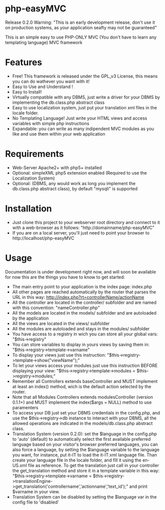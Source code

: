 php-easyMVC
==============

Release 0.2.0
Warning: "This is an early development release, don't use it on production systems, as your application seafty may
not be guaranteed" 

This is an simple easy to use PHP-ONLY MVC (You don't have to learn any templating language) MVC framework

Features
==============

- Free! This framework is released under the GPL_v3 License, this means you can do wathever you want with it!
- Easy to Use and Understand !
- Easy to Install!
- Virtually compatible with any DBMS, just write a driver for your DBMS by implementing the db.class.php abstract class
- Easy to use localization system, just put your translation xml files in the locale folder.
- No Templating Language! Just write your HTML views and access variables with simple php instructions
- Expandable: you can write as many indipendent MVC modules as you like and use them within your web application

Requirements
==============

- Web-Server Apache2+ with php5+ installed
- Optional: simpleXML php5 extension enabled (Required to use the Localization System)
- Optional: (DBMS, any would work as long you implement the db.class.php abstract class), by default "mysqli" is supported

Installation
==============

- Just clone this project to your webserver root directory and connect to it with a web-browser as it follows:
  "http://domainname/php-easyMVC"
- If you are on a local server, you'll just need to point your browser to http://localhost/php-easyMVC

Usage
==============

Documentation is under development right now, and will soon be available for now this are the things you have to know to get started:

- The main entry point to your application is the index page: index.php
- All other pages are reached automatically by the router that parses the URL in this way:
  http://index.php?rt=controllerName/actionName
- All the controller are located in the controller/ subfolder and are named with this convention: "nameController.php"
- All the models are located in the models/ subfolder and are autoloaded by the application
- All the views are located in the views/ subfolder
- All the modules are autoloaded and stays in the modules/ subfolder
- You have access to a registry in wich you can store all your global vars: "$this->registry"
- You can store variables to display in yours views by saving them in: "$this->registry->template->varname"
- To display your views just use this instruction: "$this->registry->template->show("viewName");"
- To let your views access your modules just use this instruction BEFORE displaying your view: 
  "$this->registry->template->modules = $this->registry->modules;"
- Remember all Controllers extends baseController and MUST implement at least an index() method, wich is the default action selected by the router.
- Note that all Modules Controllers extends modulesController (version 0.1.1+) and MUST implement the index($args = NULL) method to use paramenters
- To access your DB just set your DBMS credentials in the config.php, and use the $this->registry->db instance to interact with your DBMS, all the allowed operations are indicated in the models/db.class.php abstract class.
- Translation System (version 0.2.0): set the $language in the config.php to 'auto' (default) to automatically select the first available preferred language based on your visitor's browser preferred languages, you can also force a language, by setting the $language variable to the language you want, for instance, put it-IT to load the it-IT.xml language file. Than create your language file in the locale folder, and fill it using the en-US.xml file as reference. To get the translation just call in your controller the get_translation method and store it in a template variable in this way: "$this->registry->template->varname = $this->registry->translationEngine->get_translation('controllername','actionname','text_id');" and print $varname in your view.
- Translation System can be disabled by setting the $language var in the config file to 'disabled'